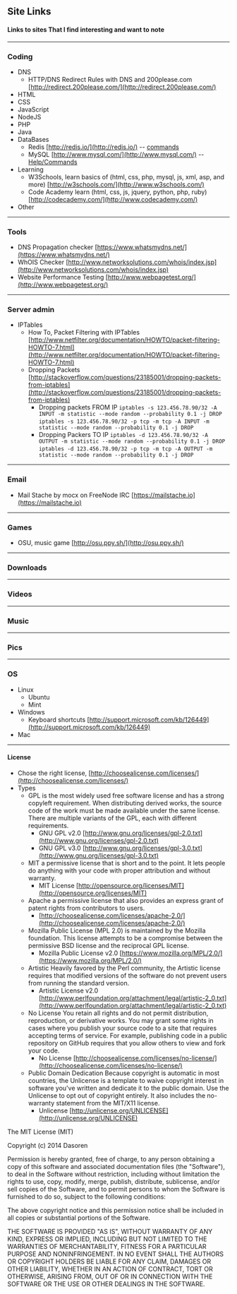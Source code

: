 ## Site Links ##
#### Links to sites That I find interesting and want to note ####
---
### Coding ###
-  DNS
	- HTTP/DNS Redirect Rules with DNS and 200please.com 
	[http://redirect.200please.com/](http://redirect.200please.com/)
-  HTML
-  CSS
-  JavaScript
-  NodeJS
-  PHP
-  Java
-  DataBases
	-  Redis [http://redis.io/](http://redis.io/) -- [commands](http://redis.io/commands)
	-  MySQL [http://www.mysql.com/](http://www.mysql.com/) -- [Help/Commands](http://www.w3schools.com/sql/default.asp)
-  Learning
	-  W3Schools, learn basics of (html, css, php, mysql, js, xml, asp, and more) [http://w3schools.com/](http://www.w3schools.com/)
	- Code Academy learn (html, css, js, jquery, python, php, ruby) [http://codecademy.com/](http://www.codecademy.com/)
-  Other

---
### Tools ###
- DNS Propagation checker [https://www.whatsmydns.net/](https://www.whatsmydns.net/)
- WhOIS Checker [http://www.networksolutions.com/whois/index.jsp](http://www.networksolutions.com/whois/index.jsp)
- Website Performance Testing [http://www.webpagetest.org/](http://www.webpagetest.org/)

---
### Server admin ###
- IPTables
	- How To, Packet Filtering with IPTables [http://www.netfilter.org/documentation/HOWTO/packet-filtering-HOWTO-7.html](http://www.netfilter.org/documentation/HOWTO/packet-filtering-HOWTO-7.html)
	- Dropping Packets [http://stackoverflow.com/questions/23185001/dropping-packets-from-iptables](http://stackoverflow.com/questions/23185001/dropping-packets-from-iptables) 
		- Dropping packets FROM IP
		`iptables -s 123.456.78.90/32 -A INPUT -m statistic --mode random --probability 0.1 -j DROP`
		`iptables -s 123.456.78.90/32 -p tcp -m tcp -A INPUT -m statistic --mode random --probability 0.1 -j DROP`
		- Dropping Packers TO IP
		`iptables -d 123.456.78.90/32 -A OUTPUT -m statistic --mode random --probability 0.1 -j DROP`
		`iptables -d 123.456.78.90/32 -p tcp -m tcp -A OUTPUT -m statistic --mode random --probability 0.1 -j DROP`



---
### Email ###
- Mail Stache by mocx on FreeNode IRC [https://mailstache.io](https://mailstache.io)

---
### Games ###
- OSU, music game [http://osu.ppy.sh/](http://osu.ppy.sh/)

---
### Downloads ###

---
### Videos ###

---
### Music ###

---
### Pics ###

---
### OS ###
- Linux
	- Ubuntu
	- Mint
- Windows
	- Keyboard shortcuts [http://support.microsoft.com/kb/126449](http://support.microsoft.com/kb/126449)
- Mac

---
#### License ####
- Chose the right license, [http://choosealicense.com/licenses/](http://choosealicense.com/licenses/)
- Types
	- GPL
		is the most widely used free software license and has a strong copyleft requirement. When distributing derived works, the source code of the work must be made available under the same license. There are multiple variants of the GPL, each with different requirements.
		- GNU GPL v2.0 [http://www.gnu.org/licenses/gpl-2.0.txt](http://www.gnu.org/licenses/gpl-2.0.txt)
		- GNU GPL v3.0 [http://www.gnu.org/licenses/gpl-3.0.txt](http://www.gnu.org/licenses/gpl-3.0.txt)
	- MIT
		a permissive license that is short and to the point. It lets people do anything with your code with proper attribution and without warranty.
		- MIT License [http://opensource.org/licenses/MIT](http://opensource.org/licenses/MIT)
	- Apache
		a permissive license that also provides an express grant of patent rights from contributors to users.
		- [http://choosealicense.com/licenses/apache-2.0/](http://choosealicense.com/licenses/apache-2.0/)
	- Mozilla
		Public License (MPL 2.0) is maintained by the Mozilla foundation. This license attempts to be a compromise between the permissive BSD license and the reciprocal GPL license.
		- Mozilla Public License v2.0 [https://www.mozilla.org/MPL/2.0/](https://www.mozilla.org/MPL/2.0/)
	- Artistic
		Heavily favored by the Perl community, the Artistic license requires that modified versions of the software do not prevent users from running the standard version.
		- Artistic License v2.0 [http://www.perlfoundation.org/attachment/legal/artistic-2_0.txt](http://www.perlfoundation.org/attachment/legal/artistic-2_0.txt)
	- No License
		You retain all rights and do not permit distribution, reproduction, or derivative works. You may grant some rights in cases where you publish your source code to a site that requires accepting terms of service. For example, publishing code in a public repository on GitHub requires that you allow others to view and fork your code.
		- No License [http://choosealicense.com/licenses/no-license/](http://choosealicense.com/licenses/no-license/)
	- Public Domain Dedication
		Because copyright is automatic in most countries, the Unlicense is a template to waive copyright interest in software you've written and dedicate it to the public domain. Use the Unlicense to opt out of copyright entirely. It also includes the no-warranty statement from the MIT/X11 license.
		- Unlicense [http://unlicense.org/UNLICENSE](http://unlicense.org/UNLICENSE)


The MIT License (MIT)

Copyright (c) 2014 Dasoren

Permission is hereby granted, free of charge, to any person obtaining a copy
of this software and associated documentation files (the "Software"), to deal
in the Software without restriction, including without limitation the rights
to use, copy, modify, merge, publish, distribute, sublicense, and/or sell
copies of the Software, and to permit persons to whom the Software is
furnished to do so, subject to the following conditions:

The above copyright notice and this permission notice shall be included in all
copies or substantial portions of the Software.

THE SOFTWARE IS PROVIDED "AS IS", WITHOUT WARRANTY OF ANY KIND, EXPRESS OR
IMPLIED, INCLUDING BUT NOT LIMITED TO THE WARRANTIES OF MERCHANTABILITY,
FITNESS FOR A PARTICULAR PURPOSE AND NONINFRINGEMENT. IN NO EVENT SHALL THE
AUTHORS OR COPYRIGHT HOLDERS BE LIABLE FOR ANY CLAIM, DAMAGES OR OTHER
LIABILITY, WHETHER IN AN ACTION OF CONTRACT, TORT OR OTHERWISE, ARISING FROM,
OUT OF OR IN CONNECTION WITH THE SOFTWARE OR THE USE OR OTHER DEALINGS IN THE
SOFTWARE.